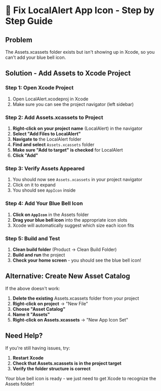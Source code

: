 # 🔧 Fix LocalAlert App Icon - Step by Step Guide

## Problem
The Assets.xcassets folder exists but isn't showing up in Xcode, so you can't add your blue bell icon.

## Solution - Add Assets to Xcode Project

### Step 1: Open Xcode Project
1. Open LocalAlert.xcodeproj in Xcode
2. Make sure you can see the project navigator (left sidebar)

### Step 2: Add Assets.xcassets to Project
1. **Right-click on your project name** (LocalAlert) in the navigator
2. **Select "Add Files to LocalAlert"**
3. **Navigate to** the LocalAlert folder
4. **Find and select** `Assets.xcassets` folder
5. **Make sure "Add to target" is checked** for LocalAlert
6. **Click "Add"**

### Step 3: Verify Assets Appeared
1. You should now see `Assets.xcassets` in your project navigator
2. Click on it to expand
3. You should see `AppIcon` inside

### Step 4: Add Your Blue Bell Icon
1. **Click on `AppIcon`** in the Assets folder
2. **Drag your blue bell icon** into the appropriate icon slots
3. Xcode will automatically suggest which size each icon fits

### Step 5: Build and Test
1. **Clean build folder** (Product → Clean Build Folder)
2. **Build and run** the project
3. **Check your home screen** - you should see the blue bell icon!

## Alternative: Create New Asset Catalog
If the above doesn't work:
1. **Delete the existing** Assets.xcassets folder from your project
2. **Right-click on project** → "New File"
3. **Choose "Asset Catalog"**
4. **Name it "Assets"**
5. **Right-click on Assets.xcassets** → "New App Icon Set"

## Need Help?
If you're still having issues, try:
1. **Restart Xcode**
2. **Check that Assets.xcassets is in the project target**
3. **Verify the folder structure is correct**

Your blue bell icon is ready - we just need to get Xcode to recognize the Assets folder! 